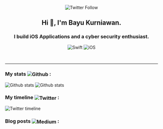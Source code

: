 <p align="center">
  <img src="https://img.shields.io/twitter/follow/overheardswift?style=social" alt="Twitter Follow">
</p>
<h2 align="center">Hi 👋, I'm Bayu Kurniawan.</h2>
<h3 align="center">I build iOS Applications and a cyber security enthusiast.</h3>   
<p align="center">
    <img src="https://img.shields.io/badge/swift-F54A2A?style=for-the-badge&logo=swift&logoColor=white" alt="Swift">
    <img src="https://img.shields.io/badge/iOS-12100E?style=for-the-badge&logo=ios&logoColor=white" alt="iOS">
</p>
<br/>
<hr/>

### My stats <img align="center" src="https://img.shields.io/github/followers/overheardswift?style=social" alt="Github"> :
<p align="left">
    <img src="https://github-readme-streak-stats.herokuapp.com/?user=overheardswift&theme=tokyonight&hide_border=false" alt="Github stats">
    <img src="https://github-readme-stats.vercel.app/api?username=overheardswift&theme=tokyonight&hide_border=false&include_all_commits=true&count_private=true" alt="Github stats">
</p>

### My timeline <img align="center" src="https://img.shields.io/badge/Twitter-%231DA1F2.svg?logo=Twitter&logoColor=white" alt="Twitter"> :
<p align="left">
    <img src="https://gtce.itsvg.in/api?username=overheardswift" alt="Twitter timeline">
</p>

### Blog posts <img align="center" src="https://img.shields.io/badge/Medium-12100E?logo=medium&logoColor=white" alt="Medium"> :

<!-- BLOG-POST-LIST:START -->
<!-- BLOG-POST-LIST:END -->
